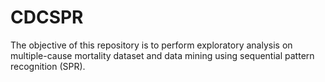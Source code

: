 # CDCSPR
The objective of this repository is to perform exploratory analysis on multiple-cause mortality dataset and data mining using sequential pattern recognition (SPR).
